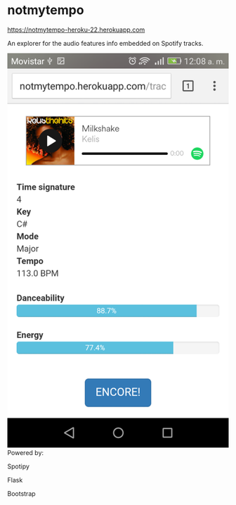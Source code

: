 # notmytempo

https://notmytempo-heroku-22.herokuapp.com

An explorer for the audio features info embedded on Spotify tracks.

![alt tag](img/s1.png)
Powered by:

Spotipy

Flask

Bootstrap
